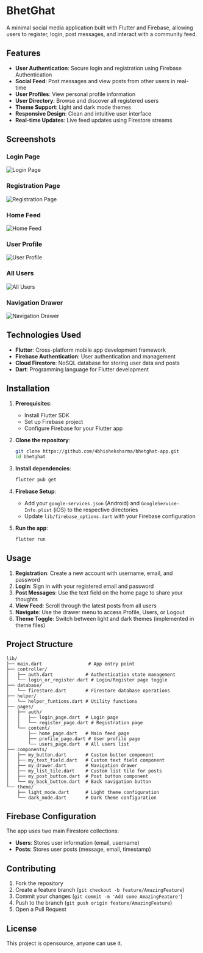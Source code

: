 # BhetGhat

A minimal social media application built with Flutter and Firebase, allowing users to register, login, post messages, and interact with a community feed.

## Features

- **User Authentication**: Secure login and registration using Firebase Authentication
- **Social Feed**: Post messages and view posts from other users in real-time
- **User Profiles**: View personal profile information
- **User Directory**: Browse and discover all registered users
- **Theme Support**: Light and dark mode themes
- **Responsive Design**: Clean and intuitive user interface
- **Real-time Updates**: Live feed updates using Firestore streams

## Screenshots

### Login Page
![Login Page](assets/screenshots/login.png)

### Registration Page
![Registration Page](assets/screenshots/register.png)

### Home Feed
![Home Feed](assets/screenshots/home.png)

### User Profile
![User Profile](assets/screenshots/profile.png)

### All Users
![All Users](assets/screenshots/allusers.png)

### Navigation Drawer
![Navigation Drawer](assets/screenshots/drawer.png)

## Technologies Used

- **Flutter**: Cross-platform mobile app development framework
- **Firebase Authentication**: User authentication and management
- **Cloud Firestore**: NoSQL database for storing user data and posts
- **Dart**: Programming language for Flutter development

## Installation

1. **Prerequisites**:
   - Install Flutter SDK 
   - Set up Firebase project
   - Configure Firebase for your Flutter app

2. **Clone the repository**:
   ```bash
   git clone https://github.com/4bhisheksharma/bhetghat-app.git
   cd bhetghat
   ```

3. **Install dependencies**:
   ```bash
   flutter pub get
   ```

4. **Firebase Setup**:
   - Add your `google-services.json` (Android) and `GoogleService-Info.plist` (iOS) to the respective directories
   - Update `lib/firebase_options.dart` with your Firebase configuration

5. **Run the app**:
   ```bash
   flutter run
   ```

## Usage

1. **Registration**: Create a new account with username, email, and password
2. **Login**: Sign in with your registered email and password
3. **Post Messages**: Use the text field on the home page to share your thoughts
4. **View Feed**: Scroll through the latest posts from all users
5. **Navigate**: Use the drawer menu to access Profile, Users, or Logout
6. **Theme Toggle**: Switch between light and dark themes (implemented in theme files)

## Project Structure

```
lib/
├── main.dart                 # App entry point
├── controller/
│   ├── auth.dart            # Authentication state management
│   └── login_or_register.dart # Login/Register page toggle
├── database/
│   └── firestore.dart       # Firestore database operations
├── helper/
│   └── helper_funtions.dart # Utility functions
├── pages/
│   ├── auth/
│   │   ├── login_page.dart  # Login page
│   │   └── register_page.dart # Registration page
│   └── content/
│       ├── home_page.dart   # Main feed page
│       ├── profile_page.dart # User profile page
│       └── users_page.dart  # All users list
├── components/
│   ├── my_button.dart       # Custom button component
│   ├── my_text_field.dart   # Custom text field component
│   ├── my_drawer.dart       # Navigation drawer
│   ├── my_list_tile.dart    # Custom list tile for posts
│   ├── my_post_button.dart  # Post button component
│   └── my_back_button.dart  # Back navigation button
└── theme/
    ├── light_mode.dart      # Light theme configuration
    └── dark_mode.dart       # Dark theme configuration
```

## Firebase Configuration

The app uses two main Firestore collections:
- **Users**: Stores user information (email, username)
- **Posts**: Stores user posts (message, email, timestamp)

## Contributing

1. Fork the repository
2. Create a feature branch (`git checkout -b feature/AmazingFeature`)
3. Commit your changes (`git commit -m 'Add some AmazingFeature'`)
4. Push to the branch (`git push origin feature/AmazingFeature`)
5. Open a Pull Request

## License

This project is opensource, anyone can use it.